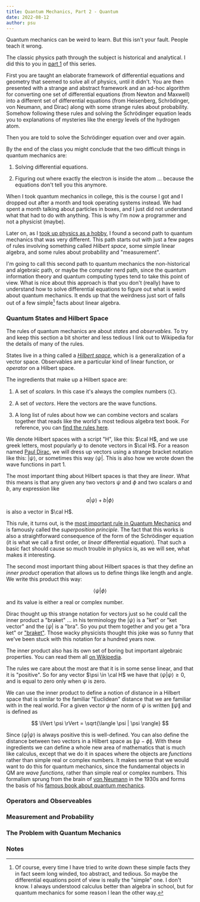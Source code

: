 ```yaml
---
title: Quantum Mechanics, Part 2 - Quantum
date: 2022-08-12
author: psu
---
```


Quantum mechanics can be weird to learn. But this isn't your fault. People teach it wrong.

The classic physics path through the subject is historical and analytical. I did this to
you in [part 1](mechanics.html) of this series.

First you are taught an elaborate framework of differential equations and geometry that
seemed to solve all of physics, until it didn't. You are then presented with a strange and
abstract framework and an ad-hoc algorithm for converting one set of differential
equations (from Newton and Maxwell) into a different set of differential equations (from
Heisenberg, Schrödinger, von Neumann, and Dirac) along with some strange rules about
probability. Somehow following these rules and solving the Schrödinger equation leads you
to explanations of mysteries like the energy levels of the hydrogen atom.

Then you are told to solve the Schrödinger equation over and over again.

By the end of the class you might conclude that the two difficult things in quantum
mechanics are:

1. Solving differential equations.

2. Figuring out where exactly the electron is inside the atom ... because the equations
   don't tell you this anymore.

When I took quantum mechanics in college, this is the course I got and I dropped out after a
month and took operating systems instead. We had spent a month talking about particles in
boxes, and I just did not understand what that had to do with anything. This is why I'm
now a programmer and not a physicist (maybe).

Later on, as I [took up physics as a hobby](reading-physics.html), I found a second path
to quantum mechanics that was very different. This path starts out with just a few pages
of rules involving something called _Hilbert space_, some simple linear algebra, and some
rules about probability and "measurement".

I'm going to call this second path to quantum mechanics the non-historical and algebraic
path, or maybe the computer nerd path, since the quantum information theory and quantum
computing types tend to take this point of view. What is nice about this approach is that
you don't (really) have to understand how to solve differential equations to figure out
what is weird about quantum mechanics. It ends up that the weirdness just sort of falls
out of a few simple[^1] facts about linear algebra.

### Quantum States and Hilbert Space

The rules of quantum mechanics are about _states_ and _observables_. To try and keep this
section a bit shorter and less tedious I link out to Wikipedia for the details of many of
the rules.

States live in a thing called a [_Hilbert
space_](https://en.wikipedia.org/wiki/Hilbert_space), which is a generalization of a
vector space. Observables are a particular kind of linear function, or _operator_ on a
Hilbert space.

The ingredients that make up a Hilbert space are:

1. A set of _scalars_. In this case it's always the complex numbers ($\mathbb C$).

1. A set of _vectors_. Here the vectors are the wave functions.

1. A long list of rules about how we can combine vectors and scalars together that reads
   like the world's most tedious algebra text book. For reference, you can [find the rules
   here](https://en.wikipedia.org/wiki/Vector_space).

We denote Hilbert spaces with a script "H", like this: $\cal H$, and we use greek letters,
most popularly $\psi$ to denote vectors in $\cal H$. For a reason named [Paul
Dirac](https://en.wikipedia.org/wiki/Paul_Dirac), we will dress up vectors using a strange
bracket notation like this: $| \psi \rangle$, or sometimes this way $\langle \psi |$. This
is also how we wrote down the wave functions in part 1.

The most important thing about Hilbert spaces is that they are _linear_. What this means
is that any given any two vectors $\psi$ and $\phi$ and two scalars $a$ and $b$, any
expression like

$$
a | \psi \rangle + b | \phi \rangle
$$

is also a vector in $\cal H$.

This rule, it turns out, is the [most important rule in Quantum
Mechanics](https://youtu.be/Ei8CFin00PY?t=37m58s) and is famously called the
_superposition principle_. The fact that this works is also a straightforward consequence
of the form of the Schrödinger equation (it is what we call a first order, or _linear_
differential equation). That such a basic fact should cause so much trouble in physics is,
as we will see, what makes it interesting.

The second most important thing about Hilbert spaces is that they define an _inner
product_ operation that allows us to define things like length and angle. We write this
product this way: 

$$\langle \psi | \phi \rangle 
$$

and its value is either a real or complex number.

Dirac thought up this strange notation for vectors just so he could call the inner product
a "braket" ... in his terminology the $| \psi \rangle$ is a "ket" or "ket vector" and the
$\langle \psi |$ is a "bra". So you put them together and you get a "bra ket" or
["braket"](https://en.wikipedia.org/wiki/Bra–ket_notation). Those wacky physicists thought
this joke was so funny that we've been stuck with this notation for a hundred years now.

The inner product also has its own set of boring but important algebraic properties. You
can read them all [on Wikipedia](https://en.wikipedia.org/wiki/Hilbert_space#Definition).

The rules we care about the most are that it is in some sense linear, and that it is
"positive". So for any vector $\psi \in \cal H$ we have that $\langle \psi | \psi \rangle
\geq 0$, and is equal to zero only when $\psi$ is zero.

We can use the inner product to define a notion of distance in a Hilbert space that is
similar to the familiar "Euclidean" distance that we are familiar with in the real world.
For a given vector $\psi$ the norm of $\psi$ is written $\lVert \psi \rVert$ and is
defined as

$$
\lVert \psi \rVert = \sqrt{\langle \psi | \psi \rangle}
$$

Since $\langle \psi | \psi \rangle$ is always positive this is well-defined. You can also
define the distance between two vectors in a Hilbert space as $\lVert \psi - \phi \rVert$.
With these ingredients we can define a whole new area of mathematics that is much like
calculus, except that we do it in spaces where the objects are _functions_ rather than
simple real or complex numbers. It makes sense that we would want to do this for quantum
mechanics, since the fundamental objects in QM are _wave functions_, rather than simple
real or complex numbers. This formalism sprung from the brain of [von
Neumann](https://en.wikipedia.org/wiki/John_von_Neumann) in the 1930s and forms the basis
of his [famous book about quantum
mechanics](https://press.princeton.edu/books/hardcover/9780691178561/mathematical-foundations-of-quantum-mechanics).

### Operators and Observeables

### Measurement and Probability

### The Problem with Quantum Mechanics

### Notes

[^1]: Of course, every time I have tried to write down these simple facts they in fact
    seem long winded, too abstract, and tedious. So maybe the differential equations point
    of view is really the "simple" one. I don't know. I always understood calculus better
    than algebra in school, but for quantum mechanics for some reason I lean the other way.